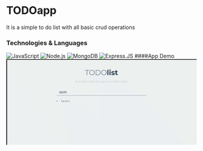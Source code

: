 # TODOapp
It is a simple to do list with all basic crud operations
### Technologies & Languages
![JavaScript](https://img.shields.io/badge/-JavaScript-000?&logo=JavaScript&logoColor=ddc508)
![Node.js](https://img.shields.io/badge/-Node.js-000?&logo=node.js)
![MongoDB](http://img.shields.io/badge/-MongoDB-000?&logo=MongoDB&logoColor=47A248)
![Express.JS](http://img.shields.io/badge/-Express.js-000)
####App Demo
![Todoapp Demo](https://github.com/vaibhavboliya/todoapp/blob/main/TODOapp.gif)
